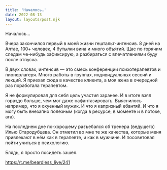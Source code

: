 ```yaml
---
title: 'Началось…'
date: 2022-08-13
layout: layouts/post.njk
---
```

Началось…

Вчера закончился первый в моей жизни гештальт-интенсив. 8 дней на Алтае, 100+ человек, 4 бутылки вина и много объятий. Щас по горячим следам че-нибудь зафиксирую, а разбираться с впечатлениями буду после отпуска.

В двух словах, интенсив — это смесь конференции психотерапевтов и пионерлагеря. Много работы в группах, индивидуальных сессий и лекций. Я приехал сюда в качестве клиента, а моя жена в очередной раз поработала терапевтом.

Я не формулировал для себя цель участия заранее. И в итоге взял гораздо больше, чем мог даже нафантазировать. Выяснилось например, что я охуенный мужик. И что я капризный ебантяй. И что я могу быть внезапно полезным (когда в ресурсе, в моменте и в потоке, ага).

На последнем дне по-хорошему разъебался об тренера (ведущего) Илью Стародубцева. Он отметил во мне те же качества, которые меня привлекают в нём как в терапевте, и как в мужчине. И посоветовал пойти учиться в психологию. 

Блядь, я просто посидеть зашёл.


https://t.me/beardless_live/241